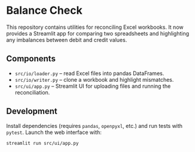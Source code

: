 # Balance Check

This repository contains utilities for reconciling Excel workbooks. It now
provides a Streamlit app for comparing two spreadsheets and highlighting any
imbalances between debit and credit values.

## Components
- `src/io/loader.py` – read Excel files into pandas DataFrames.
- `src/io/writer.py` – clone a workbook and highlight mismatches.
- `src/ui/app.py` – Streamlit UI for uploading files and running the
  reconciliation.

## Development
Install dependencies (requires `pandas`, `openpyxl`, etc.) and run tests with
`pytest`. Launch the web interface with:

```bash
streamlit run src/ui/app.py
```
